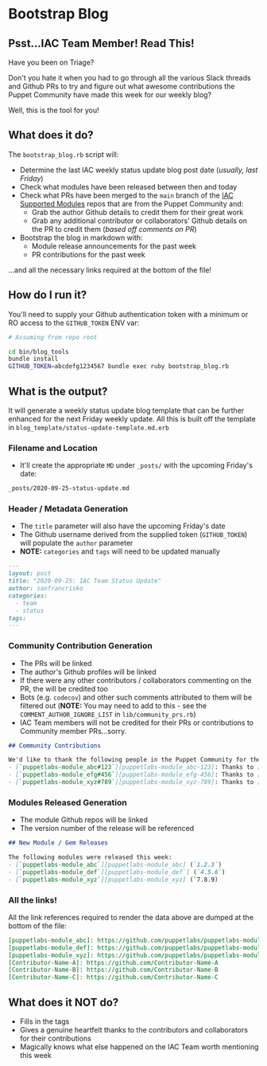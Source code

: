 # Bootstrap Blog
## Psst...IAC Team Member! Read This!
Have you been on Triage?

Don't you hate it when you had to go through all the various Slack threads and Github PRs to try and figure out what awesome contributions the Puppet Community have made this week for our weekly blog?

Well, this is the tool for you!

## What does it do?
The `bootstrap_blog.rb` script will:
- Determine the last IAC weekly status update blog post date (_usually, last Friday_)
- Check what modules have been released between then and today
- Check what PRs have been merged to the `main` branch of the  [IAC Supported Modules][iac-supported-modules] repos that are from the Puppet Community and:
  - Grab the author Github details to credit them for their great work
  - Grab any additional contributor or collaborators' Github details on the PR to credit them (_based off comments on PR_)
- Bootstrap the blog in markdown with:
  - Module release announcements for the past week
  - PR contributions for the past week

...and all the necessary links required at the bottom of the file!

## How do I run it?
You'll need to supply your Github authentication token with a minimum or RO access to the `GITHUB_TOKEN` ENV var:
```bash
# Assuming from repo root

cd bin/blog_tools
bundle install
GITHUB_TOKEN=abcdefg1234567 bundle exec ruby bootstrap_blog.rb
```

## What is the output?
It will generate a weekly status update blog template that can be further enhanced for the next Friday weekly update.
All this is built off the template in `blog_template/status-update-template.md.erb`

### Filename and Location
- It'll create the appropriate `MD` under `_posts/` with the upcoming Friday's date:
```bash
_posts/2020-09-25-status-update.md
```

### Header / Metadata Generation
- The `title` parameter will also have the upcoming Friday's date
- The Github username derived from the supplied token (`GITHUB_TOKEN`) will populate the `author` parameter
- **NOTE:** `categories` and `tags` will need to be updated manually
```md
---
layout: post
title: "2020-09-25: IAC Team Status Update"
author: sanfrancrisko
categories:
  - team
  - status
tags:
---
```

### Community Contribution Generation
- The PRs will be linked
- The author's Github profiles will be linked
- If there were any other contributors / collaborators commenting on the PR, the will be credited too
- Bots (e.g. `codecov`) and other such comments attributed to them will be filtered out (**NOTE:** You may need to add to this - see the `COMMENT_AUTHOR_IGNORE_LIST` in `lib/community_prs.rb`)
- IAC Team members will not be credited for their PRs or contributions to Community member PRs...sorry. 

```md
## Community Contributions

We'd like to thank the following people in the Puppet Community for their contributions over this past week:
- [`puppetlabs-module_abc#123`][puppetlabs-module_abc-123]: Thanks to [Contributor-Name-A][Contributor-Name-A]
- [`puppetlabs-module_efg#456`][puppetlabs-module_efg-456]: Thanks to [Contributor-Name-B][Contributor-Name-B]
- [`puppetlabs-module_xyz#789`][puppetlabs-module_xyz-789]: Thanks to [Contributor-Name-C][Contributor-Name-C] and the following people who helped get it over the line ([Contributor-Name-D][Contributor-Name-D])
```

### Modules Released Generation
- The module Github repos will be linked
- The version number of the release will be referenced

```md
## New Module / Gem Releases

The following modules were released this week:
- [`puppetlabs-module_abc`][puppetlabs-module_abc] (`1.2.3`)
- [`puppetlabs-module_def`][puppetlabs-module_def`] (`4.5.6`)
- [`puppetlabs-module_xyz`][puppetlabs-module_xyz] (`7.8.9)
```

### All the links!
All the link references required to render the data above are dumped at the bottom of the file:

```md
[puppetlabs-module_abc]: https://github.com/puppetlabs/puppetlabs-module_abc
[puppetlabs-module_def]: https://github.com/puppetlabs/puppetlabs-module_def
[puppetlabs-module_xyz]: https://github.com/puppetlabs/puppetlabs-module_xyz
[Contributor-Name-A]: https://github.com/Contributor-Name-A
[Contributor-Name-B]: https://github.com/Contributor-Name-B
[Contributor-Name-C]: https://github.com/Contributor-Name-C
```

## What does it **NOT** do?
- Fills in the tags
- Gives a genuine heartfelt thanks to the contributors and collaborators for their contributions
- Magically knows what else happened on the IAC Team worth mentioning this week

[iac-supported-modules]: https://puppetlabs.github.io/iac/modules/